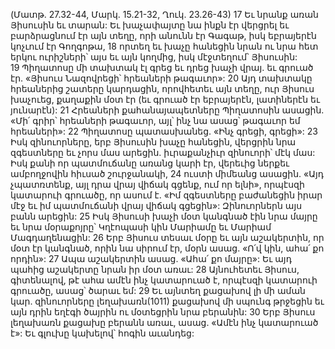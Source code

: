 (Մատթ. 27.32-44, Մարկ. 15.21-32, Ղուկ. 23.26-43)
17 Եւ նրանք առան Յիսուսին եւ տարան: Եւ խաչափայտը նա ինքն էր վերցրել եւ բարձրացնում էր այն տեղը, որի անունն էր Գագաթ, իսկ եբրայերէն կոչւում էր Գողգոթա, 18 որտեղ եւ խաչը հանեցին նրան ու նրա հետ երկու ուրիշների՝ այս եւ այն կողմից, իսկ մէջտեղում՝ Յիսուսին: 19 Պիղատոսը մի տախտակ էլ գրեց եւ դրեց խաչի վրայ. եւ գրուած էր. «Յիսուս Նազովրեցի՝ հրեաների թագաւոր»: 20 Այդ տախտակը հրեաներից շատերը կարդացին, որովհետեւ այն տեղը, ուր Յիսուս խաչուեց, քաղաքին մօտ էր (եւ գրուած էր եբրայերէն, լատիներէն եւ յունարէն): 21 Հրեաների քահանայապետները Պիղատոսին ասացին. «Մի՛ գրիր՝ հրեաների թագաւոր, այլ՝ ինչ նա ասաց՝ թագաւոր եմ հրեաների»: 22 Պիղատոսը պատասխանեց. «Ինչ գրեցի, գրեցի»:
23 Իսկ զինուորները, երբ Յիսուսին խաչը հանեցին, վերցրին նրա զգեստները եւ չորս մաս արեցին. իւրաքանչիւր զինուորի՝ մէկ մաս: Իսկ քանի որ պատմուճանը առանց կարի էր, վերեւից ներքեւ ամբողջովին հիւսած շուրջանակի, 24 ուստի միմեանց ասացին. «Այդ չպատռտենք, այլ դրա վրայ վիճակ գցենք, ում որ ելնի», որպէսզի կատարուի գրուածը, որ ասում է. «Իմ զգեստները բաժանեցին իրար մէջ եւ իմ պատմուճանի վրայ վիճակ գցեցին»: Զինուորներն այս բանն արեցին:
25 Իսկ Յիսուսի խաչի մօտ կանգնած էին նրա մայրը եւ նրա մօրաքոյրը՝ Կղէոպասի կին Մարիամը եւ Մարիամ Մագդաղենացին: 26 Երբ Յիսուս տեսաւ մօրը եւ այն աշակերտին, որ մօտ էր կանգնած, որին նա սիրում էր, մօրն ասաց. «Ո՛վ կին, ահա՛ քո որդին»: 27 Ապա աշակերտին ասաց. «Ահա՛ քո մայրը»: Եւ այդ պահից աշակերտը նրան իր մօտ առաւ:
28 Այնուհետեւ Յիսուս, գիտենալով, թէ ահա ամէն ինչ կատարուած է, որպէսզի կատարուի գրուածը, ասաց՝ ծարաւ եմ: 29 Եւ այնտեղ քացախով լի մի աման կար. զինուորները լեղախառն(1011) քացախով մի սպունգ թրջեցին եւ այն դրին եղէգի ծայրին ու մօտեցրին նրա բերանին: 30 Երբ Յիսուս լեղախառն քացախը բերանն առաւ, ասաց. «Ամէն ինչ կատարուած է»: Եւ գլուխը կախելով՝ հոգին աւանդեց:
